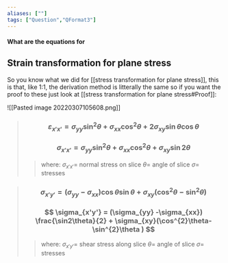 ```yaml
---
aliases: [""]
tags: ["Question","QFormat3"]
---
```


#### What are the equations for
## Strain transformation for plane stress
So you know what we did for [[stress transformation for plane stress]], this is that, like 1:1, the derivation method is litterally the same so if you want the proof to these just look at [[stress transformation for plane stress#Proof]]:

![[Pasted image 20220307105608.png]]

> ### $$ \varepsilon_{x'x'} = \sigma_{yy} \sin^{2}\theta + \sigma_{xx} \cos^{2}\theta + 2\sigma_{xy}\sin\theta \cos\theta $$ 
> ### $$ \sigma_{x'x'} = \sigma_{yy} \sin^{2}\theta + \sigma_{xx} \cos^{2}\theta + \sigma_{xy} \sin2\theta $$ 
>> where:
>> $\sigma_{x'x'}=$ normal stress on slice 
>> $\theta=$ angle of slice
>> $\sigma=$ stresses


> ### $$ \sigma_{x'y'} = (\sigma_{yy} -\sigma_{xx})\cos\theta \sin\theta  + \sigma_{xy}(\cos^{2}\theta- \sin^{2}\theta ) $$ 
> ### $$ \sigma_{x'y'} = (\sigma_{yy} -\sigma_{xx}) \frac{\sin2\theta}{2}  + \sigma_{xy}(\cos^{2}\theta- \sin^{2}\theta ) $$ 
>> where:
>> $\sigma_{x'y'}=$ shear stress along slice 
>> $\theta=$ angle of slice
>> $\sigma=$ stresses
